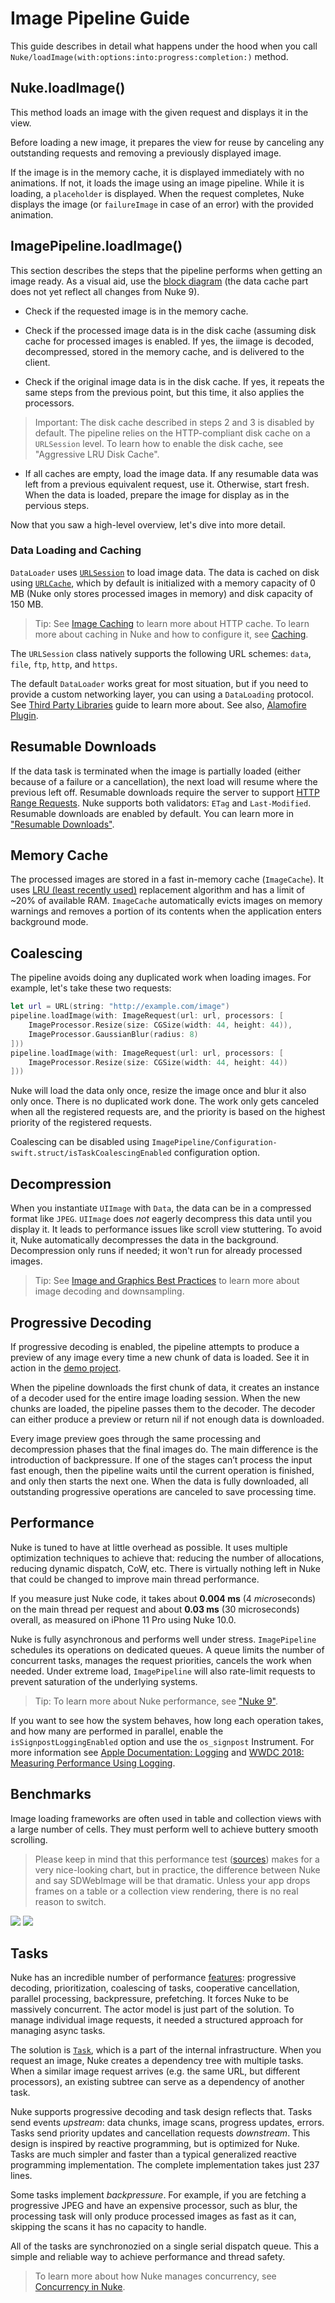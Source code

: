 # Image Pipeline Guide

This guide describes in detail what happens under the hood when you call ``Nuke/loadImage(with:options:into:progress:completion:)`` method.

## Nuke.loadImage()

This method loads an image with the given request and displays it in the view.

Before loading a new image, it prepares the view for reuse by canceling any outstanding requests and removing a previously displayed image.

If the image is in the memory cache, it is displayed immediately with no animations. If not, it loads the image using an image pipeline. While it is loading, a `placeholder` is displayed. When the request completes, Nuke displays the image (or `failureImage` in case of an error) with the provided animation.

## ImagePipeline.loadImage()

This section describes the steps that the pipeline performs when getting an image ready. As a visual aid, use the [block diagram](https://github.com/kean/Nuke/blob/10.0.0/Documentation/Assets/image-pipeline.svg) (the data cache part does not yet reflect all changes from Nuke 9).


- Check if the requested image is in the memory cache.

- Check if the processed image data is in the disk cache (assuming disk cache for processed images is enabled. If yes, the iimage is decoded, decompressed, stored in the memory cache, and is delivered to the client.

- Check if the original image data is in the disk cache. If yes, it repeats the same steps from the previous point, but this time, it also applies the processors.

> Important: The disk cache described in steps 2 and 3 is disabled by default. The pipeline relies on the HTTP-compliant disk cache on a `URLSession` level. To learn how to enable the disk cache, see "Aggressive LRU Disk Cache".

- If all caches are empty, load the image data. If any resumable data was left from a previous equivalent request, use it. Otherwise, start fresh. When the data is loaded, prepare the image for display as in the pervious steps.

Now that you saw a high-level overview, let's dive into more detail.

### Data Loading and Caching

``DataLoader`` uses [`URLSession`](https://developer.apple.com/reference/foundation/nsurlsession) to load image data. The data is cached on disk using [`URLCache`](https://developer.apple.com/reference/foundation/urlcache), which by default is initialized with a memory capacity of 0 MB (Nuke only stores processed images in memory) and disk capacity of 150 MB.

> Tip: See [Image Caching](https://kean.blog/post/image-caching) to learn more about HTTP cache. To learn more about caching in Nuke and how to configure it, see [Caching](/nuke/guides/caching).

The `URLSession` class natively supports the following URL schemes: `data`, `file`, `ftp`, `http`, and `https`.

The default ``DataLoader`` works great for most situation, but if you need to provide a custom networking layer, you can using a ``DataLoading`` protocol. See [Third Party Libraries](/nuke/guides/third-party-libraries) guide to learn more about. See also, [Alamofire Plugin](https://github.com/kean/Nuke-Alamofire-Plugin).

## Resumable Downloads

If the data task is terminated when the image is partially loaded (either because of a failure or a cancellation), the next load will resume where the previous left off. Resumable downloads require the server to support [HTTP Range Requests](https://developer.mozilla.org/en-US/docs/Web/HTTP/Range_requests). Nuke supports both validators: `ETag` and `Last-Modified`. Resumable downloads are enabled by default. You can learn more in ["Resumable Downloads"](/post/resumable-downloads).

## Memory Cache

The processed images are stored in a fast in-memory cache (``ImageCache``). It uses [LRU (least recently used)](https://en.wikipedia.org/wiki/Cache_algorithms#Examples) replacement algorithm and has a limit of ~20% of available RAM. ``ImageCache`` automatically evicts images on memory warnings and removes a portion of its contents when the application enters background mode.

## Coalescing

The pipeline avoids doing any duplicated work when loading images. For example, let's take these two requests:

```swift
let url = URL(string: "http://example.com/image")
pipeline.loadImage(with: ImageRequest(url: url, processors: [
    ImageProcessor.Resize(size: CGSize(width: 44, height: 44)),
    ImageProcessor.GaussianBlur(radius: 8)
]))
pipeline.loadImage(with: ImageRequest(url: url, processors: [
    ImageProcessor.Resize(size: CGSize(width: 44, height: 44))
]))
```

Nuke will load the data only once, resize the image once and blur it also only once. There is no duplicated work done. The work only gets canceled when all the registered requests are, and the priority is based on the highest priority of the registered requests.

Coalescing can be disabled using ``ImagePipeline/Configuration-swift.struct/isTaskCoalescingEnabled`` configuration option.

## Decompression

When you instantiate `UIImage` with `Data`, the data can be in a compressed format like `JPEG`. `UIImage` does _not_ eagerly decompress this data until you display it. It leads to performance issues like scroll view stuttering. To avoid it, Nuke automatically decompresses the data in the background. Decompression only runs if needed; it won't run for already processed images.

> Tip: See [Image and Graphics Best Practices](https://developer.apple.com/videos/play/wwdc2018/219) to learn more about image decoding and downsampling.

## Progressive Decoding

If progressive decoding is enabled, the pipeline attempts to produce a preview of any image every time a new chunk of data is loaded. See it in action in the [demo project](https://github.com/kean/NukeDemo).

When the pipeline downloads the first chunk of data, it creates an instance of a decoder used for the entire image loading session. When the new chunks are loaded, the pipeline passes them to the decoder. The decoder can either produce a preview or return nil if not enough data is downloaded.

Every image preview goes through the same processing and decompression phases that the final images do. The main difference is the introduction of backpressure. If one of the stages can’t process the input fast enough, then the pipeline waits until the current operation is finished, and only then starts the next one. When the data is fully downloaded, all outstanding progressive operations are canceled to save processing time.

## Performance

Nuke is tuned to have at little overhead as possible. It uses multiple optimization techniques to achieve that: reducing the number of allocations, reducing dynamic dispatch, CoW, etc. There is virtually nothing left in Nuke that could be changed to improve main thread performance.

If you measure just Nuke code, it takes about **0.004 ms** (4 *micro*seconds) on the main thread per request and about **0.03 ms** (30 microseconds) overall, as measured on iPhone 11 Pro using Nuke 10.0.

Nuke is fully asynchronous and performs well under stress. `ImagePipeline` schedules its operations on dedicated queues. A queue limits the number of concurrent tasks, manages the request priorities, cancels the work when needed. Under extreme load, `ImagePipeline` will also rate-limit requests to prevent saturation of the underlying systems.

> Tip: To learn more about Nuke performance, see ["Nuke 9"](https://kean.blog/post/nuke-9).

If you want to see how the system behaves, how long each operation takes, and how many are performed in parallel, enable the `isSignpostLoggingEnabled` option and use the `os_signpost` Instrument. For more information see [Apple Documentation: Logging](https://developer.apple.com/documentation/os/logging) and [WWDC 2018: Measuring Performance Using Logging](https://developer.apple.com/videos/play/wwdc2018/405/).

## Benchmarks

Image loading frameworks are often used in table and collection views with a large number of cells. They must perform well to achieve buttery smooth scrolling.

> Please keep in mind that this performance test ([sources](https://github.com/kean/Image-Frameworks-Benchmark)) makes for a very nice-looking chart, but in practice, the difference between Nuke and say SDWebImage will be that dramatic. Unless your app drops frames on a table or a collection view rendering, there is no real reason to switch.

![](bench-01)
![](bench-02)

## Tasks

Nuke has an incredible number of performance [features](https://kean.blog/post/nuke-9): progressive decoding, prioritization, coalescing of tasks, cooperative cancellation, parallel processing, backpressure, prefetching. It forces Nuke to be massively concurrent. The actor model is just part of the solution. To manage individual image requests, it needed a structured approach for managing async tasks.

The solution is [`Task`](https://github.com/kean/Nuke/blob/93c187ab98ab02f8c891d1fa40ffe92a1591f524/Sources/Tasks/Task.swift#L18), which is a part of the internal infrastructure. When you request an image, Nuke creates a dependency tree with multiple tasks. When a similar image request arrives (e.g. the same URL, but different processors), an existing subtree can serve as a dependency of another task.

Nuke supports progressive decoding and task design reflects that. Tasks send events *upstream*: data chunks, image scans, progress updates, errors. Tasks send priority updates and cancellation requests *downstream*. This design is inspired by reactive programming, but is optimized for Nuke. Tasks are much simpler and faster than a typical generalized reactive programming implementation. The complete implementation takes just 237 lines.

Some tasks implement *backpressure*. For example, if you are fetching a progressive JPEG and have an expensive processor, such as blur, the processing task will only produce processed images as fast as it can, skipping the scans it has no capacity to handle.

All of the tasks are synchronozied on a single serial dispatch queue. This a simple and reliable way to achieve performance and thread safety.

> To learn more about how Nuke manages concurrency, see [Concurrency in Nuke](https://kean.blog/post/concurrency).

